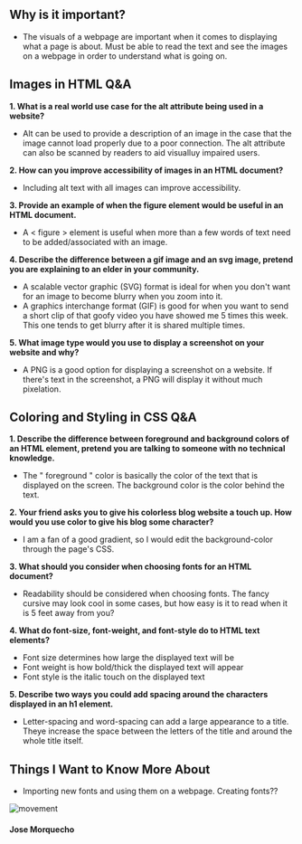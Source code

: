 ## Why is it important?

- The visuals of a webpage are important when it comes to displaying what a page is about. Must be able to read the text and see the images on a webpage in order to understand what is going on. 

## Images in HTML Q&A

<b>1. What is a real world use case for the alt attribute being used in a website?</b>

- Alt can be used to provide a description of an image in the case that the image cannot load properly due to a poor connection. The alt attribute can also be scanned by readers to aid visualluy impaired users.

<b>2. How can you improve accessibility of images in an HTML document?</b>

- Including alt text with all images can improve accessibility.

<b>3. Provide an example of when the figure element would be useful in an HTML document.</b>

- A < figure > element is useful when more than a few words of text need to be added/associated with an image.

<b>4. Describe the difference between a gif image and an svg image, pretend you are explaining to an elder in your community.</b>

- A scalable vector graphic (SVG) format is ideal for when you don't want for an image to become blurry when you zoom into it.
- A graphics interchange format (GIF) is good for when you want to send a short clip of that goofy video you have showed me 5 times this week. This one tends to get blurry after it is shared multiple times.

<b>5. What image type would you use to display a screenshot on your website and why?</b>

- A PNG is a good option for displaying a screenshot on a website. If there's text in the screenshot, a PNG will display it without much pixelation.

## Coloring and Styling in CSS Q&A

<b>1. Describe the difference between foreground and background colors of an HTML element, pretend you are talking to someone with no technical knowledge.</b>

- The " foreground " color is basically the color of the text that is displayed on the screen. The background color is the color behind the text. 

<b>2. Your friend asks you to give his colorless blog website a touch up. How would you use color to give his blog some character?</b>

- I am a fan of a good gradient, so I would edit the background-color through the page's CSS.

<b>3. What should you consider when choosing fonts for an HTML document?</b>

- Readability should be considered when choosing fonts. The fancy cursive may look cool in some cases, but how easy is it to read when it is 5 feet away from you?

<b>4. What do font-size, font-weight, and font-style do to HTML text elements?</b>

- Font size determines how large the displayed text will be
- Font weight is how bold/thick the displayed text will appear
- Font style is the italic touch on the displayed text

<b>5. Describe two ways you could add spacing around the characters displayed in an h1 element.</b>

- Letter-spacing and word-spacing can add a large appearance to a title. Theye increase the space between the letters of the title and around the whole title itself. 

## Things I Want to Know More About

- Importing new fonts and using them on a webpage. Creating fonts??

![movement](https://cdn.dribbble.com/users/988516/screenshots/11136271/media/ff2298bc2e5f45344639cb0c83ac1b6c.gif)
#### Jose Morquecho